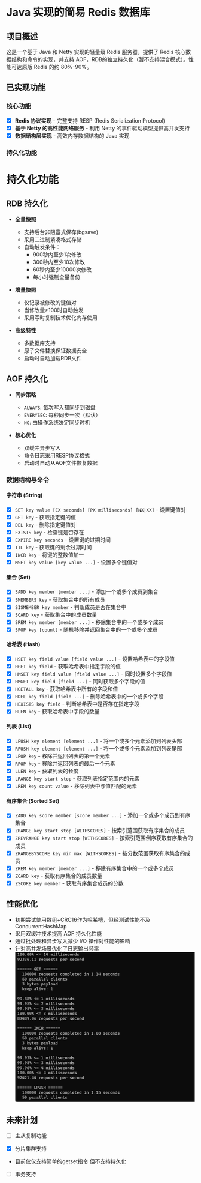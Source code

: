 # Java 实现的简易 Redis 数据库

## 项目概述
这是一个基于 Java 和 Netty 实现的轻量级 Redis 服务器，提供了 Redis 核心数据结构和命令的实现，并支持 AOF，RDB的独立持久化（暂不支持混合模式）。性能可达原版 Redis 的约 80%-90%。

## 已实现功能

### 核心功能
- [x] **Redis 协议实现** - 完整支持 RESP (Redis Serialization Protocol)
- [x] **基于 Netty 的高性能网络服务** - 利用 Netty 的事件驱动模型提供高并发支持
- [x] **数据结构层实现** - 高效内存数据结构的 Java 实现

### 持久化功能
# 持久化功能

## RDB 持久化
- **全量快照**
  - 支持后台非阻塞式保存(bgsave)
  - 采用二进制紧凑格式存储
  - 自动触发条件：
    - 900秒内至少1次修改
    - 300秒内至少10次修改
    - 60秒内至少10000次修改
    - 每小时强制全量备份

- **增量快照**
  - 仅记录被修改的键值对
  - 当修改量>100时自动触发
  - 采用写时复制技术优化内存使用

- **高级特性**
  - 多数据库支持
  - 原子文件替换保证数据安全
  - 启动时自动加载RDB文件

## AOF 持久化
- **同步策略**
  - `ALWAYS`: 每次写入都同步到磁盘
  - `EVERYSEC`: 每秒同步一次（默认）
  - `NO`: 由操作系统决定同步时机

- **核心优化**
  - 双缓冲异步写入
  - 命令日志采用RESP协议格式
  - 启动时自动从AOF文件恢复数据

### 数据结构与命令

#### 字符串 (String)
- [x] `SET key value [EX seconds] [PX milliseconds] [NX|XX]` - 设置键值对
- [x] `GET key` - 获取指定键的值
- [x] `DEL key` - 删除指定键值对
- [x] `EXISTS key` - 检查键是否存在
- [x] `EXPIRE key seconds` - 设置键的过期时间
- [x] `TTL key` - 获取键的剩余过期时间
- [x] `INCR key` - 将键的整数值加一
- [x] `MSET key value [key value ...]` - 设置多个键值对

#### 集合 (Set)
- [x] `SADD key member [member ...]` - 添加一个或多个成员到集合
- [x] `SMEMBERS key` - 获取集合中的所有成员
- [x] `SISMEMBER key member` - 判断成员是否在集合中
- [x] `SCARD key` - 获取集合中的成员数量
- [x] `SREM key member [member ...]` - 移除集合中的一个或多个成员
- [x] `SPOP key [count]` - 随机移除并返回集合中的一个或多个成员

#### 哈希表 (Hash)
- [x] `HSET key field value [field value ...]` - 设置哈希表中的字段值
- [x] `HGET key field` - 获取哈希表中指定字段的值
- [x] `HMSET key field value [field value ...]` - 同时设置多个字段值
- [x] `HMGET key field [field ...]` - 同时获取多个字段的值
- [x] `HGETALL key` - 获取哈希表中所有的字段和值
- [x] `HDEL key field [field ...]` - 删除哈希表中的一个或多个字段
- [x] `HEXISTS key field` - 判断哈希表中是否存在指定字段
- [x] `HLEN key` - 获取哈希表中字段的数量

#### 列表 (List)
- [x] `LPUSH key element [element ...]` - 将一个或多个元素添加到列表头部
- [x] `RPUSH key element [element ...]` - 将一个或多个元素添加到列表尾部
- [x] `LPOP key` - 移除并返回列表的第一个元素
- [x] `RPOP key` - 移除并返回列表的最后一个元素
- [x] `LLEN key` - 获取列表的长度
- [x] `LRANGE key start stop` - 获取列表指定范围内的元素
- [x] `LREM key count value` - 移除列表中与值匹配的元素

#### 有序集合 (Sorted Set)
- [x] `ZADD key score member [score member ...]` - 添加一个或多个成员到有序集合
- [x] `ZRANGE key start stop [WITHSCORES]` - 按索引范围获取有序集合的成员
- [x] `ZREVRANGE key start stop [WITHSCORES]` - 按索引范围倒序获取有序集合的成员
- [x] `ZRANGEBYSCORE key min max [WITHSCORES]` - 按分数范围获取有序集合的成员
- [x] `ZREM key member [member ...]` - 移除有序集合中的一个或多个成员
- [x] `ZCARD key` - 获取有序集合的成员数量
- [x] `ZSCORE key member` - 获取有序集合成员的分数

## 性能优化
- 初期尝试使用数组+CRC16作为哈希槽，但经测试性能不及 ConcurrentHashMap
- 采用双缓冲技术提高 AOF 持久化性能
- 通过批处理和异步写入减少 I/O 操作对性能的影响
- 针对高并发场景优化了日志输出频率
![HuaRedis.png](HuaRedis.png)

## 未来计划
- [ ] 主从复制功能

- [x] 分片集群支持
-   目前仅仅支持简单的getset指令 但不支持持久化
- [ ] 事务支持

